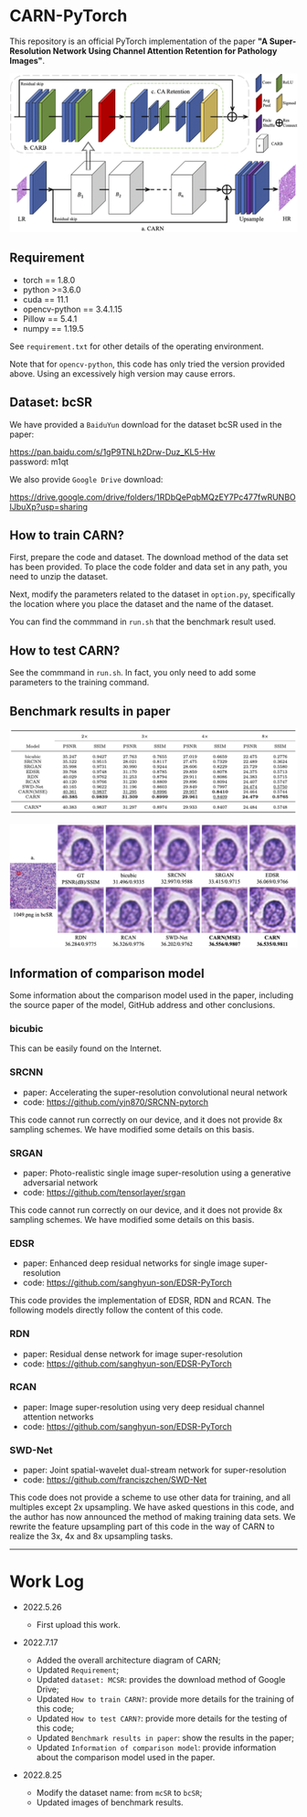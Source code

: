 # CARN-PyTorch

This repository is an official PyTorch implementation of the paper **"A Super-Resolution Network Using Channel Attention Retention for Pathology Images"**.

![](https://github.com/MoyangSensei/CARN-Pytorch/blob/main/fig/1.png)

## Requirement
* torch == 1.8.0
* python >=3.6.0
* cuda == 11.1
* opencv-python == 3.4.1.15
* Pillow == 5.4.1
* numpy == 1.19.5

See `requirement.txt` for other details of the operating environment. 

Note that for `opencv-python`, this code has only tried the version provided above. Using an excessively high version may cause errors.

## Dataset: bcSR

We have provided a `BaiduYun` download for the dataset bcSR used in the paper:

https://pan.baidu.com/s/1gP9TNLh2Drw-Duz_KL5-Hw  
password: m1qt

We also provide `Google Drive` download:

https://drive.google.com/drive/folders/1RDbQePqbMQzEY7Pc477fwRUNBOIJbuXp?usp=sharing

## How to train CARN?

First, prepare the code and dataset. The download method of the data set has been provided. To place the code folder and data set in any path, you need to unzip the dataset.

Next, modify the parameters related to the dataset in `option.py`, specifically the location where you place the dataset and the name of the dataset. 

You can find the commmand in `run.sh` that the benchmark result used.

## How to test CARN?

See the commmand in `run.sh`. In fact, you only need to add some parameters to the training command.

## Benchmark results in paper

![](https://github.com/MoyangSensei/CARN-Pytorch/blob/main/fig/2.png)

![](https://github.com/MoyangSensei/CARN-Pytorch/blob/main/fig/33.png)

## Information of comparison model

Some information about the comparison model used in the paper, including the source paper of the model, GitHub address and other conclusions.

### bicubic

This can be easily found on the Internet.

### SRCNN

* paper: Accelerating the super-resolution convolutional neural network
* code: https://github.com/yjn870/SRCNN-pytorch

This code cannot run correctly on our device, and it does not provide 8x sampling schemes. We have modified some details on this basis.

### SRGAN

* paper: Photo-realistic single image super-resolution using a generative adversarial network
* code: https://github.com/tensorlayer/srgan

This code cannot run correctly on our device, and it does not provide 8x sampling schemes. We have modified some details on this basis.

### EDSR

* paper: Enhanced deep residual networks for single image super-resolution
* code: https://github.com/sanghyun-son/EDSR-PyTorch

This code provides the implementation of EDSR, RDN and RCAN. The following models directly follow the content of this code.

### RDN

* paper: Residual dense network for image super-resolution
* code: https://github.com/sanghyun-son/EDSR-PyTorch

### RCAN

* paper: Image super-resolution using very deep residual channel attention networks
* code: https://github.com/sanghyun-son/EDSR-PyTorch

### SWD-Net

* paper: Joint spatial-wavelet dual-stream network for super-resolution
* code: https://github.com/franciszchen/SWD-Net

This code does not provide a scheme to use other data for training, and all multiples except 2x upsampling. We have asked questions in this code, and the author has now announced the method of making training data sets. We rewrite the feature upsampling part of this code in the way of CARN to realize the 3x, 4x and 8x upsampling tasks.

*****

# Work Log

* 2022.5.26
  * First upload this work. 

* 2022.7.17
  * Added the overall architecture diagram of CARN;
  * Updated `Requirement`;
  * Updated `dataset: MCSR`: provides the download method of Google Drive;
  * Updated `How to train CARN?`: provide more details for the training of this code;
  * Updated `How to test CARN?`: provide more details for the testing of this code;
  * Updated `Benchmark results in paper`: show the results in the paper;
  * Updated `Information of comparison model`: provide information about the comparison model used in the paper.

* 2022.8.25
  * Modify the dataset name: from `mcSR` to `bcSR`; 
  * Updated images of benchmark results.
